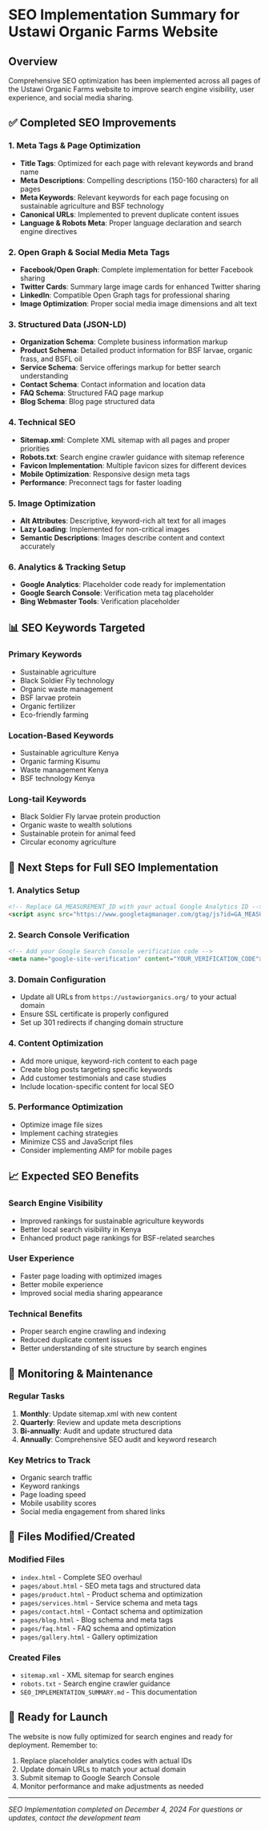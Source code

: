 # SEO Implementation Summary for Ustawi Organic Farms Website

## Overview
Comprehensive SEO optimization has been implemented across all pages of the Ustawi Organic Farms website to improve search engine visibility, user experience, and social media sharing.

## ✅ Completed SEO Improvements

### 1. Meta Tags & Page Optimization
- **Title Tags**: Optimized for each page with relevant keywords and brand name
- **Meta Descriptions**: Compelling descriptions (150-160 characters) for all pages
- **Meta Keywords**: Relevant keywords for each page focusing on sustainable agriculture and BSF technology
- **Canonical URLs**: Implemented to prevent duplicate content issues
- **Language & Robots Meta**: Proper language declaration and search engine directives

### 2. Open Graph & Social Media Meta Tags
- **Facebook/Open Graph**: Complete implementation for better Facebook sharing
- **Twitter Cards**: Summary large image cards for enhanced Twitter sharing
- **LinkedIn**: Compatible Open Graph tags for professional sharing
- **Image Optimization**: Proper social media image dimensions and alt text

### 3. Structured Data (JSON-LD)
- **Organization Schema**: Complete business information markup
- **Product Schema**: Detailed product information for BSF larvae, organic frass, and BSFL oil
- **Service Schema**: Service offerings markup for better search understanding
- **Contact Schema**: Contact information and location data
- **FAQ Schema**: Structured FAQ page markup
- **Blog Schema**: Blog page structured data

### 4. Technical SEO
- **Sitemap.xml**: Complete XML sitemap with all pages and proper priorities
- **Robots.txt**: Search engine crawler guidance with sitemap reference
- **Favicon Implementation**: Multiple favicon sizes for different devices
- **Mobile Optimization**: Responsive design meta tags
- **Performance**: Preconnect tags for faster loading

### 5. Image Optimization
- **Alt Attributes**: Descriptive, keyword-rich alt text for all images
- **Lazy Loading**: Implemented for non-critical images
- **Semantic Descriptions**: Images describe content and context accurately

### 6. Analytics & Tracking Setup
- **Google Analytics**: Placeholder code ready for implementation
- **Google Search Console**: Verification meta tag placeholder
- **Bing Webmaster Tools**: Verification placeholder

## 📊 SEO Keywords Targeted

### Primary Keywords
- Sustainable agriculture
- Black Soldier Fly technology
- Organic waste management
- BSF larvae protein
- Organic fertilizer
- Eco-friendly farming

### Location-Based Keywords
- Sustainable agriculture Kenya
- Organic farming Kisumu
- Waste management Kenya
- BSF technology Kenya

### Long-tail Keywords
- Black Soldier Fly larvae protein production
- Organic waste to wealth solutions
- Sustainable protein for animal feed
- Circular economy agriculture

## 🔧 Next Steps for Full SEO Implementation

### 1. Analytics Setup
```html
<!-- Replace GA_MEASUREMENT_ID with your actual Google Analytics ID -->
<script async src="https://www.googletagmanager.com/gtag/js?id=GA_MEASUREMENT_ID"></script>
```

### 2. Search Console Verification
```html
<!-- Add your Google Search Console verification code -->
<meta name="google-site-verification" content="YOUR_VERIFICATION_CODE">
```

### 3. Domain Configuration
- Update all URLs from `https://ustawiorganics.org/` to your actual domain
- Ensure SSL certificate is properly configured
- Set up 301 redirects if changing domain structure

### 4. Content Optimization
- Add more unique, keyword-rich content to each page
- Create blog posts targeting specific keywords
- Add customer testimonials and case studies
- Include location-specific content for local SEO

### 5. Performance Optimization
- Optimize image file sizes
- Implement caching strategies
- Minimize CSS and JavaScript files
- Consider implementing AMP for mobile pages

## 📈 Expected SEO Benefits

### Search Engine Visibility
- Improved rankings for sustainable agriculture keywords
- Better local search visibility in Kenya
- Enhanced product page rankings for BSF-related searches

### User Experience
- Faster page loading with optimized images
- Better mobile experience
- Improved social media sharing appearance

### Technical Benefits
- Proper search engine crawling and indexing
- Reduced duplicate content issues
- Better understanding of site structure by search engines

## 🎯 Monitoring & Maintenance

### Regular Tasks
1. **Monthly**: Update sitemap.xml with new content
2. **Quarterly**: Review and update meta descriptions
3. **Bi-annually**: Audit and update structured data
4. **Annually**: Comprehensive SEO audit and keyword research

### Key Metrics to Track
- Organic search traffic
- Keyword rankings
- Page loading speed
- Mobile usability scores
- Social media engagement from shared links

## 📁 Files Modified/Created

### Modified Files
- `index.html` - Complete SEO overhaul
- `pages/about.html` - SEO meta tags and structured data
- `pages/product.html` - Product schema and optimization
- `pages/services.html` - Service schema and meta tags
- `pages/contact.html` - Contact schema and optimization
- `pages/blog.html` - Blog schema and meta tags
- `pages/faq.html` - FAQ schema and optimization
- `pages/gallery.html` - Gallery optimization

### Created Files
- `sitemap.xml` - XML sitemap for search engines
- `robots.txt` - Search engine crawler guidance
- `SEO_IMPLEMENTATION_SUMMARY.md` - This documentation

## 🚀 Ready for Launch
The website is now fully optimized for search engines and ready for deployment. Remember to:
1. Replace placeholder analytics codes with actual IDs
2. Update domain URLs to match your actual domain
3. Submit sitemap to Google Search Console
4. Monitor performance and make adjustments as needed

---
*SEO Implementation completed on December 4, 2024*
*For questions or updates, contact the development team*
